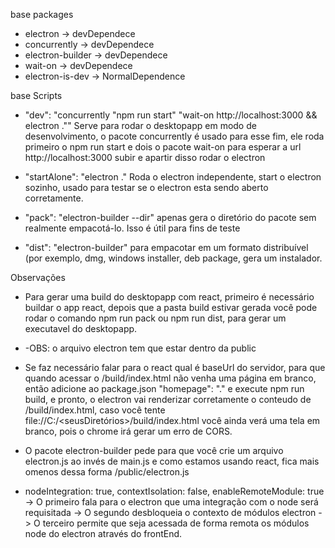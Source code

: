 base packages

- electron -> devDependece
- concurrently -> devDependece
- electron-builder -> devDependece
- wait-on -> devDependece
- electron-is-dev -> NormalDependence

base Scripts

- "dev": "concurrently \"npm run start\" \"wait-on http://localhost:3000 && electron .\""
  Serve para rodar o desktopapp em modo de desenvolvimento, o pacote concurrently é usado para esse fim, ele roda primeiro o npm run start e dois o pacote wait-on para esperar a url http://localhost:3000 subir e apartir disso rodar o electron

- "startAlone": "electron ." 
  Roda o electron independente, start o electron sozinho, usado para testar se o electron esta sendo aberto corretamente.

- "pack": "electron-builder --dir"
  apenas gera o diretório do pacote sem realmente empacotá-lo. Isso é útil para fins de teste

- "dist": "electron-builder"
  para empacotar em um formato distribuível (por exemplo, dmg, windows installer, deb package, gera um instalador.

Observações

- Para gerar uma build do desktopapp com react, primeiro é necessário buildar o app react, depois que a pasta build estivar gerada você pode rodar o comando npm run pack ou npm run dist, para gerar um executavel do desktopapp.
- -OBS: o arquivo electron tem que estar dentro da public

- Se faz necessário falar para o react qual é baseUrl do servidor, para que quando acessar o /build/index.html não venha uma página em branco, então adicione ao package.json "homepage": "." e execute npm run build, e pronto, o electron vai renderizar corretamente o conteudo de /build/index.html, caso você tente file://C:/<seusDiretórios>/build/index.html você ainda verá uma tela em branco, pois o chrome irá gerar um erro de CORS.

- O pacote electron-builder pede para que você crie um arquivo electron.js ao invés de main.js e como estamos usando react, fica mais omenos dessa forma /public/electron.js

- nodeIntegration: true, contextIsolation: false, enableRemoteModule: true
  -> O primeiro fala para o electron que uma integração com o node será requisitada
  -> O segundo desbloqueia o contexto de módulos electron
  -> O terceiro permite que seja acessada de forma remota os módulos node do electron através do frontEnd.

